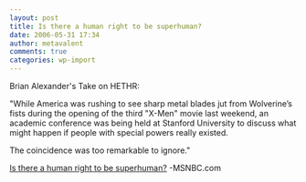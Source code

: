 ```yaml
---
layout: post
title: Is there a human right to be superhuman?
date: 2006-05-31 17:34
author: metavalent
comments: true
categories: wp-import
---
```

Brian Alexander's Take on HETHR:

"While America was rushing to see sharp metal blades jut from Wolverine’s fists during the opening of the third "X-Men" movie last weekend, an academic conference was being held at Stanford University to discuss what might happen if people with special powers really existed.

The coincidence was too remarkable to ignore."

<a href="http://www.msnbc.msn.com/id/13054181/">Is there a human right to be superhuman?</a> -MSNBC.com
